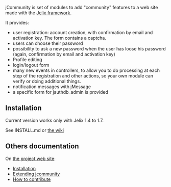 jCommunity is set of modules to add "community" features to a web site made with the [Jelix framework](http://jelix.org).

It provides:

- user registration: account creation, with confirmation by email and activation key. The form contains a captcha.
- users can choose their password
- possibility to ask a new password when the user has loose his password (again, confirmation by email and activation key)
- Profile editing
- login/logout form
- many new events in controllers, to allow you to do processing at each step
  of the registration and other actions, so your own module can verify or
  doing additional things.
- notification messages with jMessage
- a specific form for jauthdb_admin is provided


Installation
------------

Current version works only with Jelix 1.4 to 1.7.

See INSTALL.md or [the wiki](https://github.com/jelix/jcommunity-module/wiki/installation)

Others documentation
---------------------

On [the project web site](https://github.com/jelix/jcommunity-module/wiki/):

* [Installation](https://github.com/jelix/jcommunity-module/wiki/installation)
* [Extending jcommunity](https://github.com/jelix/jcommunity-module/wiki/extending_jcommunity)
* [How to contribute](https://github.com/jelix/jcommunity-module/wiki/contribute)

